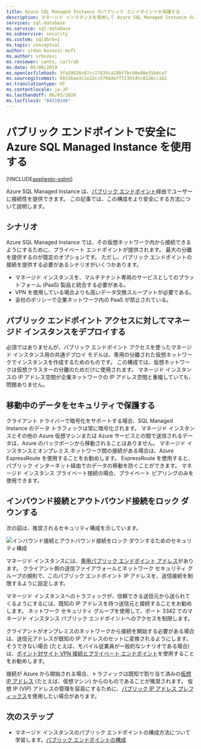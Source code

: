 ```yaml
---
title: Azure SQL Managed Instance のパブリック エンドポイントを保護する
description: マネージド インスタンスを使用して Azure SQL Managed Instance のパブリック エンドポイントを安全に使用する
services: sql-database
ms.service: sql-database
ms.subservice: security
ms.custom: sqldbrb=1
ms.topic: conceptual
author: srdan-bozovic-msft
ms.author: srbozovi
ms.reviewer: vanto, carlrab
ms.date: 05/08/2019
ms.openlocfilehash: 3fa59620c07cc17435ca29bffbc98e88e35b0ca7
ms.sourcegitcommit: 69156ae3c1e22cc570dda7f7234145c8226cc162
ms.translationtype: HT
ms.contentlocale: ja-JP
ms.lasthandoff: 06/03/2020
ms.locfileid: "84310140"
---
```

# <a name="use-azure-sql-managed-instance-securely-with-public-endpoints"></a>パブリック エンドポイントで安全に Azure SQL Managed Instance を使用する
[!INCLUDE[appliesto-sqlmi](../includes/appliesto-sqlmi.md)]

Azure SQL Managed Instance は、[パブリック エンドポイント](../../virtual-network/virtual-network-service-endpoints-overview.md)経由でユーザーに接続性を提供できます。 この記事では、この構成をより安全にする方法について説明します。

## <a name="scenarios"></a>シナリオ

Azure SQL Managed Instance では、その仮想ネットワーク内から接続できるようにするために、プライベート エンドポイントが提供されます。 最大の分離を提供するのが既定のオプションです。 ただし、パブリック エンドポイントの接続を提供する必要があるシナリオがいくつかあります。

- マネージド インスタンスを、マルチテナント専用のサービスとしてのプラットフォーム (PaaS) 製品と統合する必要がある。
- VPN を使用している場合よりも高いデータ交換スループットが必要である。
- 会社のポリシーで企業ネットワーク内の PaaS が禁止されている。

## <a name="deploy-a-managed-instance-for-public-endpoint-access"></a>パブリック エンドポイント アクセスに対してマネージド インスタンスをデプロイする

必須ではありませんが、パブリック エンドポイント アクセスを使ったマネージド インスタンス用の共通デプロイ モデルは、専用の分離された仮想ネットワークでインスタンスを作成するためのものです。 この構成では、仮想ネットワークは仮想クラスターの分離のためだけに使用されます。 マネージド インスタンスの IP アドレス空間が企業ネットワークの IP アドレス空間と重複していても、問題ありません。

## <a name="secure-data-in-motion"></a>移動中のデータをセキュリティで保護する

クライアント ドライバーで暗号化をサポートする場合、SQL Managed Instance のデータ トラフィックは常に暗号化されます。 マネージド インスタンスとその他の Azure 仮想マシンまたは Azure サービスとの間で送信されるデータは、Azure のバックボーンから移動されることはありません。 マネージド インスタンスとオンプレミス ネットワーク間の接続がある場合は、Azure ExpressRoute を使用することをお勧めします。 ExpressRoute を使用すると、パブリック インターネット経由でのデータの移動を防ぐことができます。 マネージド インスタンス プライベート接続の場合、プライベート ピアリングのみを使用できます。

## <a name="lock-down-inbound-and-outbound-connectivity"></a>インバウンド接続とアウトバウンド接続をロック ダウンする

次の図は、推奨されるセキュリティ構成を示しています。

![インバウンド接続とアウトバウンド接続をロック ダウンするためのセキュリティ構成](./media/public-endpoint-overview/managed-instance-vnet.png)

マネージド インスタンスには、[専用パブリック エンドポイント アドレス](management-endpoint-find-ip-address.md)があります。 クライアント側の送信ファイアウォールとネットワーク セキュリティ グループの規則で、このパブリック エンドポイント IP アドレスを、送信接続を制限するように設定します。

マネージド インスタンスへのトラフィックが、信頼できる送信元から送られてくるようにするには、既知の IP アドレスを持つ送信元と接続することをお勧めします。 ネットワーク セキュリティ グループを使用して、ポート 3342 でのマネージド インスタンス パブリック エンドポイントへのアクセスを制限します。

クライアントがオンプレミスのネットワークから接続を開始する必要がある場合は、送信元アドレスが既知の IP アドレスのセットに変換されるようにします。 そうできない場合 (たとえば、モバイル従業員が一般的なシナリオである場合) は、[ポイント対サイト VPN 接続とプライベート エンドポイント](point-to-site-p2s-configure.md)を使用することをお勧めします。

接続が Azure から開始される場合、トラフィックは既知で割り当て済みの[仮想 IP アドレス](/previous-versions/azure/virtual-network/virtual-networks-reserved-public-ip) (たとえば、仮想マシン) からのものであることが推奨されます。 仮想 IP (VIP) アドレスの管理を容易にするために、[パブリック IP アドレス プレフィックス](../../virtual-network/public-ip-address-prefix.md)を使用したい場合があります。

## <a name="next-steps"></a>次のステップ

- マネージド インスタンスのパブリック エンドポイントの構成方法について学習します。[パブリック エンドポイントの構成](public-endpoint-configure.md)
